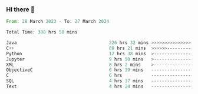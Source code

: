 ### Hi there 👋

<!--
**luoxuanzao/luoxuanzao** is a ✨ _special_ ✨ repository because its `README.md` (this file) appears on your GitHub profile.

Here are some ideas to get you started:

- 🔭 I’m currently working on ...
- 🌱 I’m currently learning ...
- 👯 I’m looking to collaborate on ...
- 🤔 I’m looking for help with ...
- 💬 Ask me about ...
- 📫 How to reach me: ...
- 😄 Pronouns: ...
- ⚡ Fun fact: ...
-->

<!--START_SECTION:waka-->

```rust
From: 28 March 2023 - To: 27 March 2024

Total Time: 388 hrs 58 mins

Java                                   226 hrs 32 mins >>>>>>>>>>>>>>>----------   58.04 %
C++                                    89 hrs 21 mins  >>>>>>-------------------   22.89 %
Python                                 12 hrs 38 mins  >------------------------   03.24 %
Jupyter                                9 hrs 50 mins   >------------------------   02.52 %
XML                                    8 hrs 2 mins    >------------------------   02.06 %
ObjectiveC                             6 hrs 39 mins   -------------------------   01.71 %
C                                      6 hrs           -------------------------   01.54 %
SQL                                    4 hrs 37 mins   -------------------------   01.19 %
Text                                   4 hrs 24 mins   -------------------------   01.13 %
```

<!--END_SECTION:waka-->